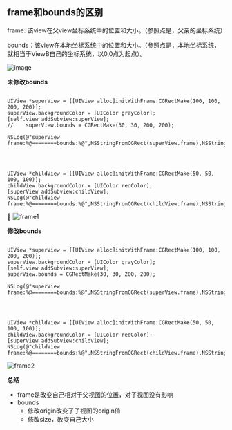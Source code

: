  ## frame和bounds的区别


frame: 该view在父view坐标系统中的位置和大小。（参照点是，父亲的坐标系统）

bounds：该view在本地坐标系统中的位置和大小。（参照点是，本地坐标系统，就相当于ViewB自己的坐标系统，以0,0点为起点）。



![image](https://github.com/SunshineBrother/JHBlog/blob/master/iOS知识点/iOS大杂烩/frame和bounds的区别/image.png)


**未修改bounds**

```

UIView *superView = [[UIView alloc]initWithFrame:CGRectMake(100, 100, 200, 200)];
superView.backgroundColor = [UIColor grayColor];
[self.view addSubview:superView];
//    superView.bounds = CGRectMake(30, 30, 200, 200);

NSLog(@"superView frame:%@========bounds:%@",NSStringFromCGRect(superView.frame),NSStringFromCGRect(superView.bounds));




UIView *childView = [[UIView alloc]initWithFrame:CGRectMake(50, 50, 100, 100)];
childView.backgroundColor = [UIColor redColor];
[superView addSubview:childView];
NSLog(@"childView frame:%@========bounds:%@",NSStringFromCGRect(childView.frame),NSStringFromCGRect(childView.bounds));
```

![frame1](https://github.com/SunshineBrother/JHBlog/blob/master/iOS知识点/iOS大杂烩/frame和bounds的区别/frame1.png)


**修改bounds**
```

UIView *superView = [[UIView alloc]initWithFrame:CGRectMake(100, 100, 200, 200)];
superView.backgroundColor = [UIColor grayColor];
[self.view addSubview:superView];
superView.bounds = CGRectMake(30, 30, 200, 200);

NSLog(@"superView frame:%@========bounds:%@",NSStringFromCGRect(superView.frame),NSStringFromCGRect(superView.bounds));




UIView *childView = [[UIView alloc]initWithFrame:CGRectMake(50, 50, 100, 100)];
childView.backgroundColor = [UIColor redColor];
[superView addSubview:childView];
NSLog(@"childView frame:%@========bounds:%@",NSStringFromCGRect(childView.frame),NSStringFromCGRect(childView.bounds));
```
 

![frame2](https://github.com/SunshineBrother/JHBlog/blob/master/iOS知识点/iOS大杂烩/frame和bounds的区别/frame2.png)



**总结**

- frame是改变自己相对于父视图的位置，对子视图没有影响
- bounds
    - 修改origin改变了子视图的origin值
    - 修改size，改变自己大小

